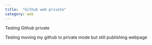 ```yaml
---
title:  "Github web private"
category: web
---
```


Testing Github private

Testing moving my github to private mode but still publishing webpage
